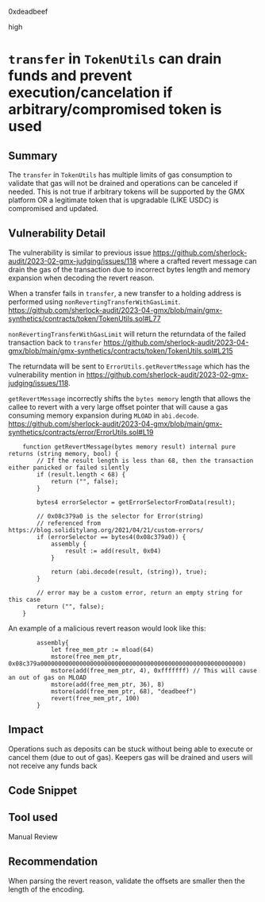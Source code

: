 0xdeadbeef

high

# `transfer` in `TokenUtils` can drain funds and prevent execution/cancelation if arbitrary/compromised token is used

## Summary

The `transfer` in `TokenUtils` has multiple limits of gas consumption to validate that gas will not be drained and operations can be canceled if needed. This is not true if arbitrary tokens will be supported by the GMX platform OR a legitimate token that is upgradable (LIKE USDC) is compromised and updated.

## Vulnerability Detail

The vulnerability is similar to previous issue https://github.com/sherlock-audit/2023-02-gmx-judging/issues/118 where a crafted revert message can drain the gas of the transaction due to incorrect bytes length and memory expansion when decoding the revert reason.

When a transfer fails in `transfer`, a new transfer to a holding address is performed using `nonRevertingTransferWithGasLimit`. 
https://github.com/sherlock-audit/2023-04-gmx/blob/main/gmx-synthetics/contracts/token/TokenUtils.sol#L77

`nonRevertingTransferWithGasLimit` will return the returndata of the failed transaction back to `transfer`
https://github.com/sherlock-audit/2023-04-gmx/blob/main/gmx-synthetics/contracts/token/TokenUtils.sol#L215

The returndata will be sent to `ErrorUtils.getRevertMessage` which has the vulnerability mention in https://github.com/sherlock-audit/2023-02-gmx-judging/issues/118.

`getRevertMessage` incorrectly shifts the `bytes memory` length that allows the callee to revert with a very large offset pointer that will cause a gas consuming memory expansion during `MLOAD` in `abi.decode`.
https://github.com/sherlock-audit/2023-04-gmx/blob/main/gmx-synthetics/contracts/error/ErrorUtils.sol#L19
```solidity
    function getRevertMessage(bytes memory result) internal pure returns (string memory, bool) {
        // If the result length is less than 68, then the transaction either panicked or failed silently
        if (result.length < 68) {
            return ("", false);
        }

        bytes4 errorSelector = getErrorSelectorFromData(result);

        // 0x08c379a0 is the selector for Error(string)
        // referenced from https://blog.soliditylang.org/2021/04/21/custom-errors/
        if (errorSelector == bytes4(0x08c379a0)) {
            assembly {
                result := add(result, 0x04)
            }

            return (abi.decode(result, (string)), true);
        }

        // error may be a custom error, return an empty string for this case
        return ("", false);
    }
```

An example of a malicious revert reason would look like this:
```solidity
        assembly{
            let free_mem_ptr := mload(64)
            mstore(free_mem_ptr, 0x08c379a000000000000000000000000000000000000000000000000000000000)
            mstore(add(free_mem_ptr, 4), 0xfffffff) // This will cause an out of gas on MLOAD
            mstore(add(free_mem_ptr, 36), 8)
            mstore(add(free_mem_ptr, 68), "deadbeef")
            revert(free_mem_ptr, 100)
        }
```

## Impact

Operations such as deposits can be stuck without being able to execute or cancel them (due to out of gas). Keepers gas will be drained and users will not receive any funds back 

## Code Snippet

## Tool used

Manual Review

## Recommendation

When parsing the revert reason, validate the offsets are smaller then the length of the encoding.
